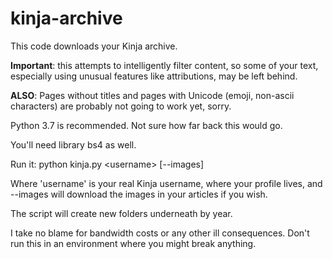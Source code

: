 # kinja-archive

This code downloads your Kinja archive.

**Important**: this attempts to intelligently filter content, so some of your text, especially using unusual features like attributions, may be left behind.

**ALSO**: Pages without titles and pages with Unicode (emoji, non-ascii characters) are probably not going to work yet, sorry.

Python 3.7 is recommended. Not sure how far back this would go.

You'll need library bs4 as well.

Run it: python kinja.py \<username\> [--images]

Where 'username' is your real Kinja username, where your profile lives,
and --images will download the images in your articles if you wish.

The script will create new folders underneath by year.

I take no blame for bandwidth costs or any other ill consequences. Don't
run this in an environment where you might break anything.
